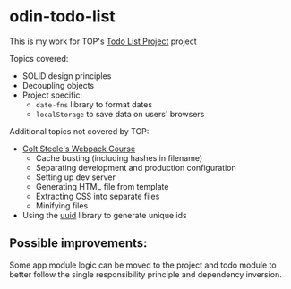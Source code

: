 # odin-todo-list

This is my work for TOP's [Todo List Project](https://www.theodinproject.com/lessons/node-path-javascript-todo-list) project

Topics covered:
- SOLID design principles
- Decoupling objects
- Project specific:
    - `date-fns` library to format dates
    - `localStorage` to save data on users' browsers

Additional topics not covered by TOP:
- [Colt Steele's Webpack Course](/Users/samuelshen/repos/odin-todo-list/dist/index.html)
    - Cache busting (including hashes in filename)
    - Separating development and production configuration
    - Setting up dev server
    - Generating HTML file from template
    - Extracting CSS into separate files
    - Minifying files
- Using the [uuid](https://www.npmjs.com/package/uuid) library to generate unique ids

## Possible improvements:
Some app module logic can be moved to the project and todo module to better follow the single responsibility principle and dependency inversion.